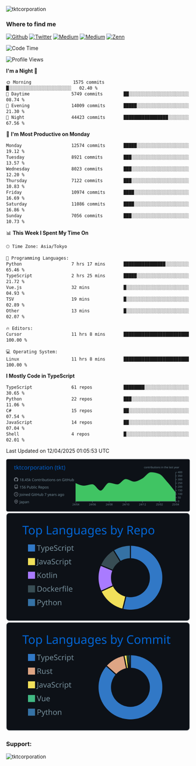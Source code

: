 <p align="left"> <img src="https://komarev.com/ghpvc/?username=tktcorporation&label=Profile%20views&color=0e75b6&style=flat" alt="tktcorporation" /> </p>

<h3>Where to find me</h3>
<p>
<a href="https://github.com/tktcorporation" target="_blank"><img alt="Github" src="https://img.shields.io/badge/GitHub-%2312100E.svg?&style=for-the-badge&logo=Github&logoColor=white" /></a>
<a href="https://twitter.com/tktcorporation" target="_blank"><img alt="Twitter" src="https://img.shields.io/badge/twitter-%231DA1F2.svg?&style=for-the-badge&logo=twitter&logoColor=white" /></a>
<a href="https://www.linkedin.com/in/tktcorporation" target="_blank"><img alt="Medium" src="https://img.shields.io/badge/linkdin-0a66c2.svg?&style=for-the-badge&logo=linkedin&logoColor=white" /></a>
<a href="https://qiita.com/tktcorporation" target="_blank"><img alt="Medium" src="https://img.shields.io/badge/qiita-55C500.svg?&style=for-the-badge&logo=qiita&logoColor=white" /></a>
<a href="https://zenn.dev/tktcorporation" target="_blank"><img alt="Zenn" src="https://img.shields.io/badge/Zenn-3EA8FF.svg?&style=for-the-badge&logo=Zenn&logoColor=white" /></a>
</p>
  
<!--START_SECTION:waka-->
![Code Time](http://img.shields.io/badge/Code%20Time-2%2C280%20hrs%2053%20mins-blue)

![Profile Views](http://img.shields.io/badge/Profile%20Views-0-blue)

**I'm a Night 🦉** 

```text
🌞 Morning                1575 commits        █░░░░░░░░░░░░░░░░░░░░░░░░   02.40 % 
🌆 Daytime                5749 commits        ██░░░░░░░░░░░░░░░░░░░░░░░   08.74 % 
🌃 Evening                14009 commits       █████░░░░░░░░░░░░░░░░░░░░   21.30 % 
🌙 Night                  44423 commits       █████████████████░░░░░░░░   67.56 % 
```
📅 **I'm Most Productive on Monday** 

```text
Monday                   12574 commits       █████░░░░░░░░░░░░░░░░░░░░   19.12 % 
Tuesday                  8921 commits        ███░░░░░░░░░░░░░░░░░░░░░░   13.57 % 
Wednesday                8023 commits        ███░░░░░░░░░░░░░░░░░░░░░░   12.20 % 
Thursday                 7122 commits        ███░░░░░░░░░░░░░░░░░░░░░░   10.83 % 
Friday                   10974 commits       ████░░░░░░░░░░░░░░░░░░░░░   16.69 % 
Saturday                 11086 commits       ████░░░░░░░░░░░░░░░░░░░░░   16.86 % 
Sunday                   7056 commits        ███░░░░░░░░░░░░░░░░░░░░░░   10.73 % 
```


📊 **This Week I Spent My Time On** 

```text
🕑︎ Time Zone: Asia/Tokyo

💬 Programming Languages: 
Python                   7 hrs 17 mins       ████████████████░░░░░░░░░   65.46 % 
TypeScript               2 hrs 25 mins       █████░░░░░░░░░░░░░░░░░░░░   21.72 % 
Vue.js                   32 mins             █░░░░░░░░░░░░░░░░░░░░░░░░   04.93 % 
TSV                      19 mins             █░░░░░░░░░░░░░░░░░░░░░░░░   02.89 % 
Other                    13 mins             █░░░░░░░░░░░░░░░░░░░░░░░░   02.07 % 

🔥 Editors: 
Cursor                   11 hrs 8 mins       █████████████████████████   100.00 % 

💻 Operating System: 
Linux                    11 hrs 8 mins       █████████████████████████   100.00 % 
```

**I Mostly Code in TypeScript** 

```text
TypeScript               61 repos            ████████░░░░░░░░░░░░░░░░░   30.65 % 
Python                   22 repos            ███░░░░░░░░░░░░░░░░░░░░░░   11.06 % 
C#                       15 repos            ██░░░░░░░░░░░░░░░░░░░░░░░   07.54 % 
JavaScript               14 repos            ██░░░░░░░░░░░░░░░░░░░░░░░   07.04 % 
Shell                    4 repos             █░░░░░░░░░░░░░░░░░░░░░░░░   02.01 % 
```




 Last Updated on 12/04/2025 01:05:53 UTC
<!--END_SECTION:waka-->

[![](https://raw.githubusercontent.com/tktcorporation/tktcorporation/master/profile-summary-card-output/github_dark/0-profile-details.svg)](https://github.com/vn7n24fzkq/github-profile-summary-cards)
[![](https://raw.githubusercontent.com/tktcorporation/tktcorporation/master/profile-summary-card-output/github_dark/1-repos-per-language.svg)](https://github.com/vn7n24fzkq/github-profile-summary-cards) [![](https://raw.githubusercontent.com/tktcorporation/tktcorporation/master/profile-summary-card-output/github_dark/2-most-commit-language.svg)](https://github.com/vn7n24fzkq/github-profile-summary-cards)

<h3 align="left">Support:</h3>
<p><a href="https://www.buymeacoffee.com/tktcorporation"> <img align="left" src="https://cdn.buymeacoffee.com/buttons/v2/default-yellow.png" height="50" width="210" alt="tktcorporation" /></a></p><br><br>
